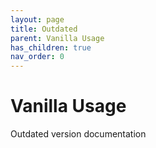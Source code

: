 ```yaml
---
layout: page
title: Outdated
parent: Vanilla Usage
has_children: true
nav_order: 0
---
```


# Vanilla Usage

Outdated version documentation